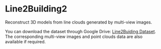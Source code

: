 # Line2Building2
Reconstruct 3D models from line clouds generated by multi-view images.

You can download the dataset through Google Drive: [Line2Buiding Dataset](https://drive.google.com/drive/folders/172dIp7-UXDMvKA4Enj_mFWbJJfMTFFoC?usp=sharing). The corresponding multi-view images and point clouds data are also available if required.
